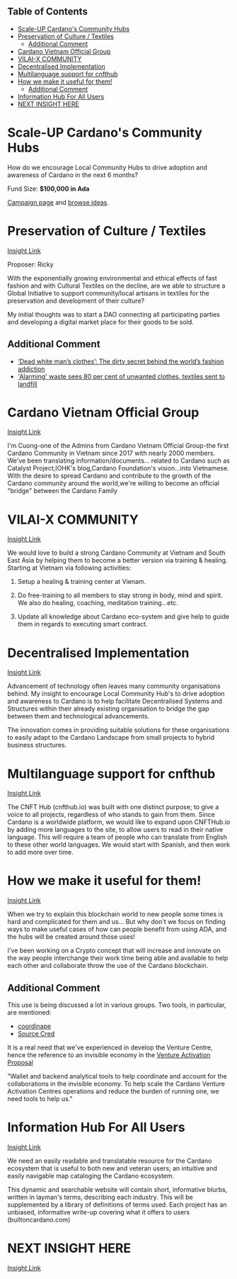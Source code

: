 ## Table of Contents

- [Scale-UP Cardano's Community Hubs](#scale-up-cardanos-community-hubs)
- [Preservation of Culture / Textiles](#preservation-of-culture--textiles)
  - [Additional Comment](#additional-comment)
- [Cardano Vietnam Official Group](#cardano-vietnam-official-group)
- [VILAI-X COMMUNITY](#vilai-x-community)
- [Decentralised Implementation](#decentralised-implementation)
- [Multilanguage support for cnfthub](#multilanguage-support-for-cnfthub)
- [How we make it useful for them!](#how-we-make-it-useful-for-them)
  - [Additional Comment](#additional-comment-1)
- [Information Hub For All Users](#information-hub-for-all-users)
- [NEXT INSIGHT HERE](#next-insight-here)

# Scale-UP Cardano's Community Hubs

How do we encourage Local Community Hubs to drive adoption and awareness of Cardano in the next 6 months?

Fund Size: **$100,000 in Ada**

[Campaign page](https://cardano.ideascale.com/a/campaign-home/26118) and [browse ideas](https://cardano.ideascale.com/a/ideas/top/campaign-filter/byids/campaigns/26118/stage/unspecified).

# Preservation of Culture / Textiles

[Insight Link](https://cardano.ideascale.com/a/dtd/Preservation-of-Culture-Textiles/365217-48088)

Proposer: Ricky

With the exponentially growing environmental and ethical effects of fast fashion and with Cultural Textiles on the decline, are we able to structure a Global Initiative to support community/local artisans in textiles for the preservation and development of their culture?

My initial thoughts was to start a DAO connecting all participating parties and developing a digital market place for their goods to be sold.

## Additional Comment

- [‘Dead white man’s clothes’: The dirty secret behind the world’s fashion addiction](https://www.abc.net.au/news/2021-08-12/fast-fashion-turning-parts-ghana-into-toxic-landfill/100358702)
- ['Alarming' waste sees 80 per cent of unwanted clothes, textiles sent to landfill](https://www.abc.net.au/news/2021-06-11/textile-waste-consumption-under-estimated/100184578)

# Cardano Vietnam Official Group

[Insight Link](https://cardano.ideascale.com/a/dtd/Cardano-Vietnam-Official-Group/365308-48088)

I'm Cuong-one of the Admins from Cardano Vietnam Official Group-the first Cardano Community in Vietnam since 2017 with nearly 2000 members. We've been translating information/documents... related to Cardano such as Catalyst Project,IOHK's blog,Cardano Foundation's vision...into Vietnamese. With the desire to spread Cardano and contribute to the growth of the Cardano community around the world,we're willing to become an official "bridge" between the Cardano Family

# VILAI-X COMMUNITY

[Insight Link](https://cardano.ideascale.com/a/dtd/VILAI-X-COMMUNITY/365814-48088)

We would love to build a strong Cardano Community at Vietnam and South East Asia by helping them to become a better version via training & healing. Starting at Vietnam via following activities: 

1. Setup a healing & training center at Vienam.

2. Do free-training to all members to stay strong in body, mind and spirit. We also do healing, coaching, meditation training...etc. 

3. Update all knowledge about Cardano eco-system and give help to guide them in regards to executing smart contract.

# Decentralised Implementation

[Insight Link](https://cardano.ideascale.com/a/dtd/Decentralised-Implementation/364929-48088)

Advancement of technology often leaves many community organisations behind. My insight to encourage Local Community Hub's to drive adoption and awareness to Cardano is to help facilitate Decentralised Systems and Structures within their already existing organisation to bridge the gap between them and technological advancements.

The innovation comes in providing suitable solutions for these organisations to easily adapt to the Cardano Landscape from small projects to hybrid business structures.

# Multilanguage support for cnfthub

[Insight Link](https://cardano.ideascale.com/a/dtd/Multilanguage-support-for-cnfthub/365450-48088)

The CNFT Hub (cnfthub.io) was built with one distinct purpose; to give a voice to all projects, regardless of who stands to gain from them.  Since Cardano is a worldwide platform, we would like to expand upon CNFTHub.io by adding more languages to the site, to allow users to read in their native language.  This will require a team of people who can translate from English to these other world languages.  We would start with Spanish, and then work to add more over time.

# How we make it useful for them!

[Insight Link](https://cardano.ideascale.com/a/dtd/How-we-make-it-useful-for-them!/365551-48088)

When we try to explain this blockchain world to new people some times is hard and complicated for them and us... But why don't we focus on finding ways to make useful cases of how can people benefit from using ADA, and the hubs will be created around those uses!

I've been working on a Crypto concept that will increase and innovate on the way people interchange their work time being able and available to help each other and collaborate throw the use of the Cardano blockchain.

## Additional Comment

This use is being discussed a lot in various groups. Two tools, in particular, are mentioned:

- [coordinape](https://coordinape.com/)
- [Source Cred](https://sourcecred.io/)

It is a real need that we've experienced in develop the Venture Centre, hence the reference to an invisible economy in the [Venture Activation Proposal](https://cardano.ideascale.com/a/dtd/Local-Venture-Activation-Centres/340143-48088)

"Wallet and backend analytical tools to help coordinate and account for the collaborations in the invisible economy. To help scale the Cardano Venture Activation Centres operations and reduce the burden of running one, we need tools to help us."

# Information Hub For All Users

[Insight Link](https://cardano.ideascale.com/a/dtd/Information-Hub-For-All-Users/366254-48088)

We need an easily readable and translatable resource for the Cardano ecosystem that is useful to both new and veteran users; an intuitive and easily navigable map cataloging the Cardano ecosystem.

This dynamic and searchable website will contain short, informative blurbs, written in layman's terms, describing each industry. This will be supplemented by a library of definitions of terms used. Each project has an unbiased, informative write-up covering what it offers to users (builtoncardano.com)

# NEXT INSIGHT HERE

[Insight Link]()
